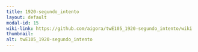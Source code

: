 ```yaml
---
title: 1920-segundo_intento
layout: default
modal-id: 15
wiki-link: https://github.com/aigora/twE105_1920-segundo_intento/wiki
thumbnail: 
alt: twE105_1920-segundo_intento
---
```

